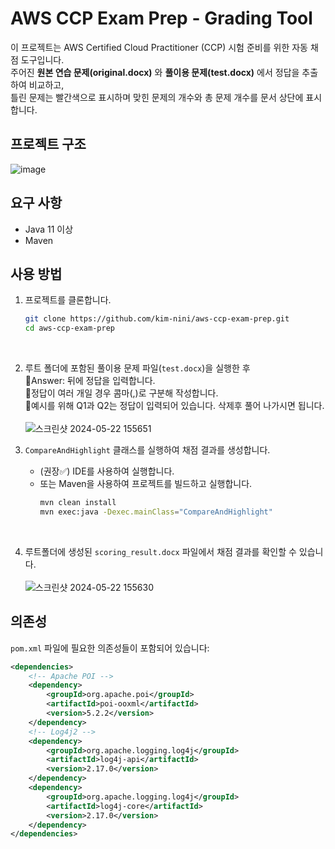 # AWS CCP Exam Prep - Grading Tool

이 프로젝트는 AWS Certified Cloud Practitioner (CCP) 시험 준비를 위한 자동 채점 도구입니다.<br>
주어진 **원본 연습 문제(original.docx)** 와 **풀이용 문제(test.docx)** 에서 정답을 추출하여 비교하고, <br>
틀린 문제는 빨간색으로 표시하며 맞힌 문제의 개수와 총 문제 개수를 문서 상단에 표시합니다.

## 프로젝트 구조
![image](https://github.com/kim-nini/aws-ccp-exam-prep/assets/144877020/663445b7-c9b8-4ad8-924c-c0d132bef47c)

## 요구 사항
- Java 11 이상
- Maven

## 사용 방법
1. 프로젝트를 클론합니다.
   ```bash
   git clone https://github.com/kim-nini/aws-ccp-exam-prep.git
   cd aws-ccp-exam-prep
   ```
   <br>
2. 루트 폴더에 포함된 풀이용 문제 파일(`test.docx`)을 실행한 후<br>
🔸Answer: 뒤에 정답을 입력합니다.<br>
🔸정답이 여러 개일 경우 콤마(,)로 구분해 작성합니다.<br>
🔸예시를 위해 Q1과 Q2는 정답이 입력되어 있습니다. 삭제후 풀어 나가시면 됩니다. <br>
<br> ![스크린샷 2024-05-22 155651](https://github.com/kim-nini/aws-ccp-exam-prep/assets/144877020/3d6daed0-a96d-4f59-bdb5-41d97419e84b)

3. `CompareAndHighlight` 클래스를 실행하여 채점 결과를 생성합니다. 

   - (권장✅) IDE를 사용하여 실행합니다.
   - 또는 Maven을 사용하여 프로젝트를 빌드하고 실행합니다.
     ```bash
     mvn clean install
     mvn exec:java -Dexec.mainClass="CompareAndHighlight"
     ```
     <br>
4. 루트폴더에 생성된 `scoring_result.docx` 파일에서 채점 결과를 확인할 수 있습니다.<br><br>
![스크린샷 2024-05-22 155630](https://github.com/kim-nini/aws-ccp-exam-prep/assets/144877020/490e59d0-8282-40cb-af03-0337360f519a)


## 의존성

`pom.xml` 파일에 필요한 의존성들이 포함되어 있습니다:

```xml
<dependencies>
    <!-- Apache POI -->
    <dependency>
        <groupId>org.apache.poi</groupId>
        <artifactId>poi-ooxml</artifactId>
        <version>5.2.2</version>
    </dependency>
    <!-- Log4j2 -->
    <dependency>
        <groupId>org.apache.logging.log4j</groupId>
        <artifactId>log4j-api</artifactId>
        <version>2.17.0</version>
    </dependency>
    <dependency>
        <groupId>org.apache.logging.log4j</groupId>
        <artifactId>log4j-core</artifactId>
        <version>2.17.0</version>
    </dependency>
</dependencies>

